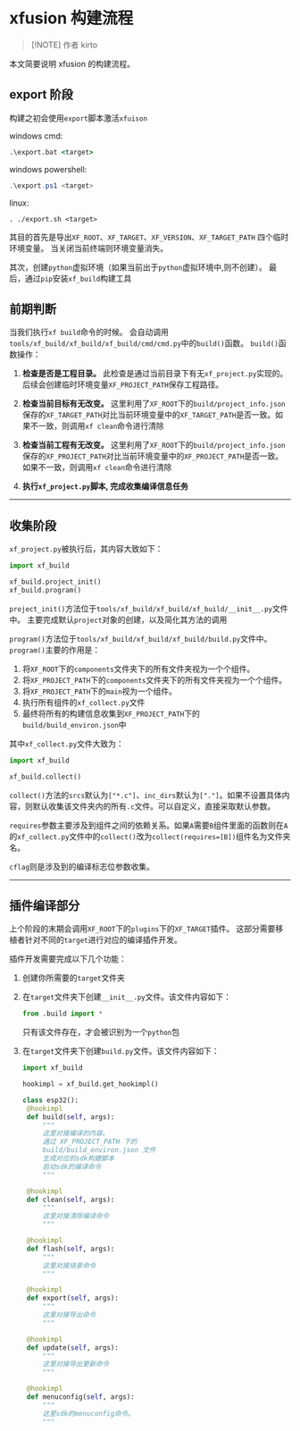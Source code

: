 # xfusion 构建流程

> [!NOTE] 作者
> kirto

本文简要说明 xfusion 的构建流程。

## export 阶段

构建之初会使用`export`脚本激活`xfuison`

windows cmd:

```cmd
.\export.bat <target>
```

windows powershell:

```powershell
.\export.ps1 <target>
```

linux:

```shell
. ./export.sh <target>
```

其目的首先是导出`XF_ROOT`、`XF_TARGET`、`XF_VERSION`、`XF_TARGET_PATH` 四个临时环境变量。
当关闭当前终端则环境变量消失。

其次，创建`python`虚拟环境（如果当前出于`python`虚拟环境中,则不创建）。
最后，通过`pip`安装`xf_build`构建工具

## 前期判断

当我们执行`xf build`命令的时候。
会自动调用 `tools/xf_build/xf_build/xf_build/cmd/cmd.py`中的`build()`函数。
`build()`函数操作：

1. **检查是否是工程目录。**
   此检查是通过当前目录下有无`xf_project.py`实现的。
   后续会创建临时环境变量`XF_PROJECT_PATH`保存工程路径。

2. **检查当前目标有无改变。**
   这里利用了`XF_ROOT`下的`build/project_info.json`保存的`XF_TARGET_PATH`对比当前环境变量中的`XF_TARGET_PATH`是否一致。如果不一致，则调用`xf clean`命令进行清除

3. **检查当前工程有无改变。**
   这里利用了`XF_ROOT`下的`build/project_info.json`保存的`XF_PROJECT_PATH`对比当前环境变量中的`XF_PROJECT_PATH`是否一致。如果不一致，则调用`xf clean`命令进行清除

4. **执行`xf_project.py`脚本, 完成收集编译信息任务**

---

## 收集阶段

`xf_project.py`被执行后，其内容大致如下：

```python
import xf_build

xf_build.project_init()
xf_build.program()
```

`project_init()`方法位于`tools/xf_build/xf_build/xf_build/__init__.py`文件中。
主要完成默认`project`对象的创建，以及简化其方法的调用

`program()`方法位于`tools/xf_build/xf_build/xf_build/build.py`文件中。
`program()`主要的作用是：

1.  将`XF_ROOT`下的`components`文件夹下的所有文件夹视为一个个组件。
2.  将`XF_PROJECT_PATH`下的`components`文件夹下的所有文件夹视为一个个组件。
3.  将`XF_PROJECT_PATH`下的`main`视为一个组件。
4.  执行所有组件的`xf_collect.py`文件
5.  最终将所有的构建信息收集到`XF_PROJECT_PATH`下的`build/build_environ.json`中

其中`xf_collect.py`文件大致为：

```python
import xf_build

xf_build.collect()

```

`collect()`方法的`srcs`默认为`["*.c"]`、`inc_dirs`默认为`["."]`。如果不设置具体内容，则默认收集该文件夹内的所有`.c`文件。可以自定义，直接采取默认参数。

`requires`参数主要涉及到组件之间的依赖关系。如果`A`需要`B`组件里面的函数则在`A`的`xf_collect.py`文件中的`collect()`改为`collect(requires=[B])`组件名为文件夹名。

`cflag`则是涉及到的编译标志位参数收集。

---

## 插件编译部分

上个阶段的末期会调用`XF_ROOT`下的`plugins`下的`XF_TARGET`插件。
这部分需要移植者针对不同的`target`进行对应的编译插件开发。

插件开发需要完成以下几个功能：

1. 创建你所需要的`target`文件夹
2. 在`target`文件夹下创建`__init__.py`文件。该文件内容如下：
   ```python
   from .build import *
   ```
   只有该文件存在，才会被识别为一个`python`包
3. 在`target`文件夹下创建`build.py`文件。该文件内容如下：

   ```python
   import xf_build

   hookimpl = xf_build.get_hookimpl()

   class esp32():
    @hookimpl
    def build(self, args):
        """
        这里对接编译的内容。
        通过 XF_PROJECT_PATH 下的
        build/build_environ.json 文件
        生成对应的sdk构建脚本
        启动sdk的编译命令
        """

    @hookimpl
    def clean(self, args):
        """
        这里对接清除编译命令
        """

    @hookimpl
    def flash(self, args):
        """
        这里对接烧录命令
        """

    @hookimpl
    def export(self, args):
        """
        这里对接导出命令
        """

    @hookimpl
    def update(self, args):
        """
        这里对接导出更新命令
        """

    @hookimpl
    def menuconfig(self, args):
        """
        这里sdk的menuconfig命令。
        """
   ```
